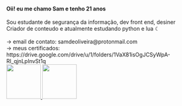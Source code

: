 <h4> Oii! eu me chamo Sam e tenho 21 anos </h4>
Sou estudante de segurança da informação, dev front end, desiner <br>
Criador de conteudo e atualmente estudando python e lua ☾ <br><br>
-> email de contato: samdeoliveira@protonmail.com <br>
-> meus certificados: https://drive.google.com/drive/u/1/folders/1VaX81isOgJCSyWpA-RI_qjnLpInvSt1q
<br>
<div>
  <a href="https://github.com/SamDeOliveira">
  <img height="90em" src="https://github-readme-stats.vercel.app/api?username=SamDeOliveira&show_icons=true&theme=radical&include_all_commits=true&count_private=true"/>
  <img height="90em" src="https://github-readme-stats.vercel.app/api/top-langs/?username=SamDeOliveira&layout=compact&langs_count=7&theme=radical"/>
</div>

<!---
SamDeOliveira/SamDeOliveira is a ✨ special ✨ repository because its `README.md` (this file) appears on your GitHub profile.
You can click the Preview link to take a look at your changes.
--->
